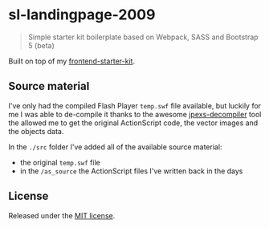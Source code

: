 # sl-landingpage-2009
> Simple starter kit boilerplate based on Webpack, SASS and Bootstrap 5 (beta)

Built on top of my [frontend-starter-kit](https://github.com/mohole/frontend-starter-kit).

## Source material
I've only had the compiled Flash Player `temp.swf` file available, but luckily for me I was able to de-compile it thanks to the awesome [jpexs-decompiler](https://github.com/jindrapetrik/jpexs-decompiler) tool the allowed me to get the original ActionScript code, the vector images and the objects data.

In the `./src` folder I've added all of the available source material:
* the original `temp.swf` file
* in the `/as_source` the ActionScript files I've written back in the days

## License
Released under the [MIT license](LICENSE).
